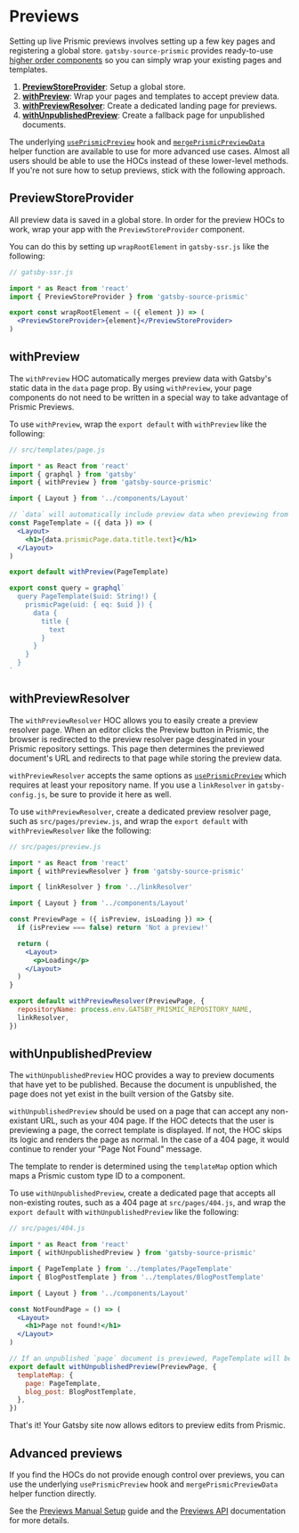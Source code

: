 # Previews

Setting up live Prismic previews involves setting up a few key pages and
registering a global store. `gatsby-source-prismic` provides ready-to-use
[higher order components][react-hocs] so you can simply wrap your existing pages
and templates.

1. [**PreviewStoreProvider**](#PreviewStoreProvider): Setup a global store.
1. [**withPreview**](#withPreview): Wrap your pages and templates to accept
   preview data.
1. [**withPreviewResolver**](#withPreviewResolver): Create a dedicated landing
   page for previews.
1. [**withUnpublishedPreview**](#withUnpublishedPreview): Create a fallback page
   for unpublished documents.

The underlying [`usePrismicPreview`][useprismicpreview] hook and
[`mergePrismicPreviewData`][mergeprismicpreviewdata] helper function are
available to use for more advanced use cases. Almost all users should be able to
use the HOCs instead of these lower-level methods. If you're not sure how to
setup previews, stick with the following approach.

## PreviewStoreProvider

All preview data is saved in a global store. In order for the preview HOCs to
work, wrap your app with the `PreviewStoreProvider` component.

You can do this by setting up `wrapRootElement` in `gatsby-ssr.js` like the
following:

```jsx
// gatsby-ssr.js

import * as React from 'react'
import { PreviewStoreProvider } from 'gatsby-source-prismic'

export const wrapRootElement = ({ element }) => (
  <PreviewStoreProvider>{element}</PreviewStoreProvider>
)
```

## withPreview

The `withPreview` HOC automatically merges preview data with Gatsby's static
data in the `data` page prop. By using `withPreview`, your page components do
not need to be written in a special way to take advantage of Prismic Previews.

To use `withPreview`, wrap the `export default` with `withPreview` like the
following:

```jsx
// src/templates/page.js

import * as React from 'react'
import { graphql } from 'gatsby'
import { withPreview } from 'gatsby-source-prismic'

import { Layout } from '../components/Layout'

// `data` will automatically include preview data when previewing from Prismic.
const PageTemplate = ({ data }) => (
  <Layout>
    <h1>{data.prismicPage.data.title.text}</h1>
  </Layout>
)

export default withPreview(PageTemplate)

export const query = graphql`
  query PageTemplate($uid: String!) {
    prismicPage(uid: { eq: $uid }) {
      data {
        title {
          text
        }
      }
    }
  }
`
```

## withPreviewResolver

The `withPreviewResolver` HOC allows you to easily create a preview resolver
page. When an editor clicks the Preview button in Prismic, the browser is
redirected to the preview resolver page desginated in your Prismic repository
settings. This page then determines the previewed document's URL and redirects
to that page while storing the preview data.

`withPreviewResolver` accepts the same options as
[`usePrismicPreview`][useprismicpreview] which requires at least your repository
name. If you use a `linkResolver` in `gatsby-config.js`, be sure to provide it
here as well.

To use `withPreviewResolver`, create a dedicated preview resolver page, such as
`src/pages/preview.js`, and wrap the `export default` with `withPreviewResolver`
like the following:

```jsx
// src/pages/preview.js

import * as React from 'react'
import { withPreviewResolver } from 'gatsby-source-prismic'

import { linkResolver } from '../linkResolver'

import { Layout } from '../components/Layout'

const PreviewPage = ({ isPreview, isLoading }) => {
  if (isPreview === false) return 'Not a preview!'

  return (
    <Layout>
      <p>Loading</p>
    </Layout>
  )
}

export default withPreviewResolver(PreviewPage, {
  repositoryName: process.env.GATSBY_PRISMIC_REPOSITORY_NAME,
  linkResolver,
})
```

## withUnpublishedPreview

The `withUnpublishedPreview` HOC provides a way to preview documents that have
yet to be published. Because the document is unpublished, the page does not yet
exist in the built version of the Gatsby site.

`withUnpublishedPreview` should be used on a page that can accept any
non-existant URL, such as your 404 page. If the HOC detects that the user is
previewing a page, the correct template is displayed. If not, the HOC skips its
logic and renders the page as normal. In the case of a 404 page, it would
continue to render your "Page Not Found" message.

The template to render is determined using the `templateMap` option which maps a
Prismic custom type ID to a component.

To use `withUnpublishedPreview`, create a dedicated page that accepts all
non-existing routes, such as a 404 page at `src/pages/404.js`, and wrap the
`export default` with `withUnpublishedPreview` like the following:

```jsx
// src/pages/404.js

import * as React from 'react'
import { withUnpublishedPreview } from 'gatsby-source-prismic'

import { PageTemplate } from '../templates/PageTemplate'
import { BlogPostTemplate } from '../templates/BlogPostTemplate'

import { Layout } from '../components/Layout'

const NotFoundPage = () => (
  <Layout>
    <h1>Page not found!</h1>
  </Layout>
)

// If an unpublished `page` document is previewed, PageTemplate will be rendered.
export default withUnpublishedPreview(PreviewPage, {
  templateMap: {
    page: PageTemplate,
    blog_post: BlogPostTemplate,
  },
})
```

That's it! Your Gatsby site now allows editors to preview edits from Prismic.

## Advanced previews

If you find the HOCs do not provide enough control over previews, you can use
the underlying `usePrismicPreview` hook and `mergePrismicPreviewData` helper
function directly.

See the [Previews Manual Setup](./previews-manual-setup.md) guide and the
[Previews API](./previews-api.md) documentation for more details.

[react-hocs]: https://reactjs.org/docs/higher-order-components.html
[useprismicpreview]:
  https://github.com/angeloashmore/gatsby-source-prismic/blob/v3.1/docs/previews-api.md#useprismicpreview
[mergeprismicpreviewdata]:
  https://github.com/angeloashmore/gatsby-source-prismic/blob/v3.1/docs/previews-api.md#mergeprismicpreviewdata

